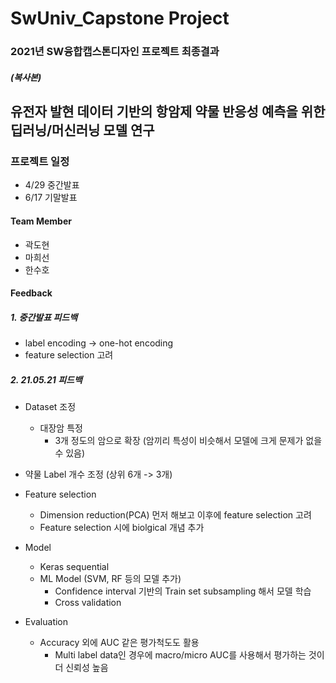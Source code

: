 # SwUniv_Capstone Project
### 2021년 SW융합캡스톤디자인 프로젝트 최종결과
##### (복사본)

## 유전자 발현 데이터 기반의 항암제 약물 반응성 예측을 위한 딥러닝/머신러닝 모델 연구

### 프로젝트 일정
- 4/29 중간발표
- 6/17 기말발표

#### Team Member
- 곽도현
- 마희선
- 한수호

#### Feedback
##### 1. 중간발표 피드백
* label encoding -> one-hot encoding
* feature selection 고려

##### 2. 21.05.21 피드백

* Dataset 조정
  - 대장암 특정
    - 3개 정도의 암으로 확장 (암끼리 특성이 비슷해서 모델에 크게 문제가 없을 수 있음)
* 약물 Label 개수 조정 (상위 6개 -> 3개)

* Feature selection 
  - Dimension reduction(PCA) 먼저 해보고 이후에 feature selection 고려
  - Feature selection 시에 biolgical 개념 추가

* Model
  - Keras sequential
  - ML Model (SVM, RF 등의 모델 추가)
    - Confidence interval 기반의 Train set subsampling 해서 모델 학습
    - Cross validation

* Evaluation
  - Accuracy 외에 AUC 같은 평가척도도 활용
    - Multi label data인 경우에 macro/micro AUC를 사용해서 평가하는 것이 더 신뢰성 높음


